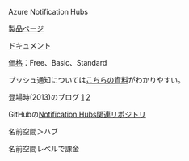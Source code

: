 
Azure Notification Hubs

[製品ページ](https://azure.microsoft.com/ja-jp/services/notification-hubs/)


[ドキュメント](https://docs.microsoft.com/ja-jp/azure/notification-hubs/notification-hubs-push-notification-overview)


[価格](https://azure.microsoft.com/ja-jp/pricing/details/notification-hubs/)：Free、Basic、Standard 

プッシュ通知については[こちらの資料](https://abc.android-group.jp/2014w/wp-content/uploads/sites/2/2015/01/ABC2014w_Microsoft_Ota.pdf)がわかりやすい。

登場時(2013)のブログ
[1](https://azure.microsoft.com/ja-jp/blog/cross-post-broadcast-push-notifications-to-millions-of-mobile-devices-using-windows-azure-notification-hubs/)
[2](https://weblogs.asp.net/scottgu/broadcast-push-notifications-to-millions-of-mobile-devices-using-windows-azure-notification-hubs)

GitHubの[Notification Hubs関連リポジトリ](https://github.com/search?p=1&q=org%3AAzure+notification&type=Repositories)

名前空間＞ハブ

名前空間レベルで課金
